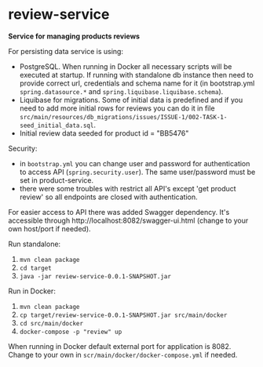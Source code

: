 # review-service
**Service for managing products reviews** 

For persisting data service is using:
- PostgreSQL. When running in Docker all necessary scripts will be executed at startup. If running with standalone db instance then need to provide correct url, credentials and schema name for it (in bootstrap.yml `spring.datasource.*` and `spring.liquibase.liquibase.schema`).
- Liquibase for migrations. Some of initial data is predefined and if you need to add more initial rows for reviews you can do it in file `src/main/resources/db_migrations/issues/ISSUE-1/002-TASK-1-seed_initial_data.sql`.
- Initial review data seeded for product id = "BB5476"

Security:
- in `bootstrap.yml` you can change user and password for authentication to access API (`spring.security.user`). The same user/password must be set in product-service.
- there were some troubles with restrict all API's except 'get product review' so all endpoints are closed with authentication.

For easier access to API there was added Swagger dependency. It's accessible through http://localhost:8082/swagger-ui.html (change to your own host/port if needed).

Run standalone:
1. `mvn clean package`
2. `cd target`
3. `java -jar review-service-0.0.1-SNAPSHOT.jar`

Run in Docker:
1. `mvn clean package`
2. `cp target/review-service-0.0.1-SNAPSHOT.jar src/main/docker`
3. `cd src/main/docker`
4. `docker-compose -p "review" up`

When running in Docker default external port for application is 8082. Change to your own in `scr/main/docker/docker-compose.yml` if needed.